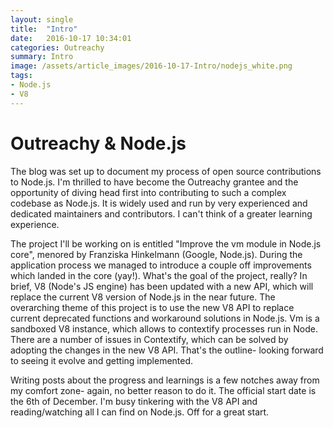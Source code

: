 ```yaml
---
layout: single
title:  "Intro"
date:   2016-10-17 10:34:01
categories: Outreachy
summary: Intro
image: /assets/article_images/2016-10-17-Intro/nodejs_white.png
tags:
- Node.js
- V8
---
```


# Outreachy & Node.js

The blog was set up to document my process of open source contributions to Node.js.
I'm thrilled to have become the Outreachy grantee and the opportunity of diving head
first into contributing to such a complex codebase as Node.js. It is widely used
and run by very experienced and dedicated maintainers and contributors.
I can't think of a greater learning experience.

The project I'll be working on is entitled "Improve the vm module in Node.js core",
menored by Franziska Hinkelmann (Google, Node.js). During the application process
we managed to introduce a couple off improvements which landed in the core (yay!).
What's the goal of the project, really?
In brief, V8 (Node's JS engine) has been updated with a new API, which will
replace the current V8 version of Node.js in the near future.
The overarching theme of this project is to use the new V8 API to replace
current deprecated functions and workaround solutions in Node.js.
Vm is a sandboxed V8 instance, which allows to contextify processes run in Node.
There are a number of issues in Contextify, which can be solved by adopting
the changes in the new V8 API. That's the outline- looking forward to seeing
it evolve and getting implemented.

Writing posts about the progress and learnings is a few notches away from my comfort
zone- again, no better reason to do it. The official start date is the 6th of December.
I'm busy tinkering with the V8 API and reading/watching all I can find on Node.js.
Off for a great start.
